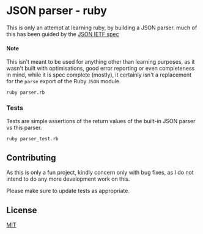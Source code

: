 # JSON parser - ruby

This is only an attempt at learning ruby, by building a JSON parser.
much of this has been guided by the [JSON IETF spec](https://datatracker.ietf.org/doc/html/rfc7159)

#### Note
This isn't meant to be used for anything other than learning purposes, as it wasn't built with optimisations, good error reporting or even completeness in mind, while it is spec complete (mostly), it certainly isn't a replacement for the `parse` export of the Ruby `JSON` module.


```
ruby parser.rb
```

### Tests
Tests are simple assertions of the return values of the built-in JSON parser vs this parser.
```
ruby parser_test.rb
```

## Contributing
As this is only a fun project, kindly concern only with bug fixes, as I do not intend to do any more development work on this.

Please make sure to update tests as appropriate.

## License
[MIT](https://choosealicense.com/licenses/mit/)